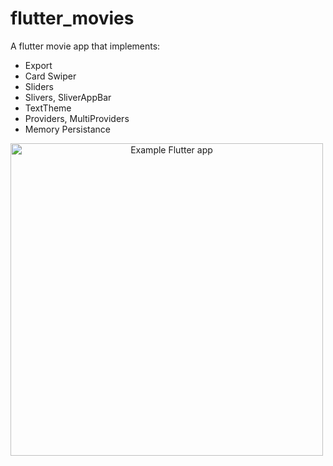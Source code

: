 # flutter_movies
A flutter movie app that implements:

- Export
- Card Swiper
- Sliders
- Slivers, SliverAppBar
- TextTheme
- Providers, MultiProviders
- Memory Persistance


<p align="center">
    <img src="./flutter_trips_app.jpg"
        alt="Example Flutter app"
        style="float: left; margin-right: 10px; height: 500px"/>
</p>
